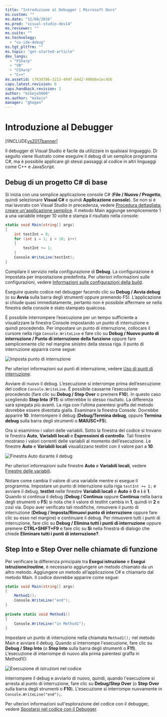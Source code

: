 ```yaml
---
title: "Introduzione al Debugger | Microsoft Docs"
ms.custom: ""
ms.date: "12/08/2016"
ms.prod: "visual-studio-dev14"
ms.reviewer: ""
ms.suite: ""
ms.technology: 
  - "vs-ide-debug"
ms.tgt_pltfrm: ""
ms.topic: "get-started-article"
dev_langs: 
  - "FSharp"
  - "VB"
  - "CSharp"
  - "C++"
ms.assetid: c763d706-3213-494f-b4d2-990b6e1ec456
caps.latest.revision: 6
caps.handback.revision: 2
author: "mikejo5000"
ms.author: "mikejo"
manager: "ghogen"
---
```

# Introduzione al Debugger
[!INCLUDE[vs2017banner](../code-quality/includes/vs2017banner.md)]

Il debugger di Visual Studio è facile da utilizzare in qualsiasi linguaggio.  Di seguito viene illustrato come eseguire il debug di un semplice programma C\#, ma è possibile applicare gli stessi passaggi al codice in altri linguaggi come C\+\+ e JavaScript.  
  
##  <a name="BKMK_Start_debugging_a_VS_project"></a> Debug di un progetto C\# di base  
 Si inizia con una semplice applicazione console C\# \(**File \/ Nuovo \/ Progetto**, quindi selezionare **Visual C\#** e quindi **Applicazione console**\).  Se non si è mai lavorato con Visual Studio in precedenza, vedere [Procedura dettagliata: creare un'applicazione semplice](../ide/walkthrough-create-a-simple-application-with-visual-csharp-or-visual-basic.md).  Il metodo Main aggiunge semplicemente 1 a una variabile integer 10 volte e stampa il risultato nella console:  
  
```c#  
static void Main(string[] args)  
{  
    int testInt = 0;  
    for (int i = 1; i < 10; i++)  
    {  
        testInt += 1;  
    }  
    Console.WriteLine(testInt);  
}  
```  
  
 Compilare il servizio nella configurazione di **Debug**.  La configurazione è impostata per impostazione predefinita.  Per ulteriori informazioni sulle configurazioni, vedere [Informazioni sulle configurazioni della build](../ide/understanding-build-configurations.md).  
  
 Eseguire questo codice nel debugger facendo clic su **Debug \/ Avvia debug** \(o su **Avvia** sulla barra degli strumenti oppure premendo F5\).  L’applicazione si chiude quasi immediatamente, pertanto non è possibile affermare se nella finestra della console è stato stampato qualcosa.  
  
 È possibile interrompere l’esecuzione per un tempo sufficiente a visualizzare la finestra Console impostando un punto di interruzione e quindi procedendo.  Per impostare un punto di interruzione, collocare il cursore nella riga `Console.WriteLine` e fare clic su **Debug \/ Nuovo punto di interruzione \/ Punto di interruzione della funzione** oppure fare semplicemente clic nel margine sinistro della stessa riga.  Il punto di interruzione apparirà come segue:  
  
 ![Imposta punto di interruzione](~/docs/debugger/media/getstartedbreakpoint.png "GetStartedBreakpoint")  
  
 Per ulteriori informazioni sui punti di interruzione, vedere [Uso di punti di interruzione](../debugger/using-breakpoints.md).  
  
 Avviare di nuovo il debug.  L’esecuzione si interrompe prima dell’esecuzione del codice `Console.WriteLine`.  È possibile causarne l’esecuzione procedendo \(fare clic su **Debug \/ Step Over** o premere **F10**\).  In questo caso scegliendo **Step Into** \(**F11**\) si otterrebbe lo stesso risultato. La differenza sarà spiegata più avanti.  La riga con l’ultima parentesi graffa del metodo dovrebbe essere diventata gialla.  Esaminare la finestra Console.  Dovrebbe apparire **10**.  Interrompere il debug \(**Debug\/Termina debug**,  oppure **Termina debug** sulla barra degli strumenti o **MAIUSC\+F5**\).  
  
 Ora si esaminino i valori delle variabili.  Sotto la finestra del codice si trovano le finestra **Auto**, **Variabili locali** e **Espressioni di controllo**.  Tali finestre mostrano i valori correnti delle variabili al momento dell’esecuzione.  Le finestre **Auto** e **Variabili locali** visualizzano testInt con il valore pari a **10**.  
  
 ![Finestra Auto durante il debug](~/docs/debugger/media/getstartedwindows.png "GetStartedWindows")  
  
 Per ulteriori informazioni sulle finestre **Auto** e **Variabili locali**, vedere [Finestre delle variabili](../Topic/Variable%20Windows.md).  
  
 Notare  come cambia il valore di una variabile mentre si esegue il programma.  Impostare un punto di interruzione sulla riga `testInt += 1;` e avviare il debug.  **testInt** nelle finestre **Variabili locali** e **Auto** è **0** e **i** è **1**.  Quando si continua il debug \(**Debug \/ Continua** oppure **Continua** nella barra degli strumenti o **F5**\) si nota che il valore di testInt cambia in **1**, quindi in **2** e così via.  Dopo aver verificato tali modifiche, rimuovere il punto di interruzione \(**Debug \/ Imposta\/Rimuovi punto di interruzione** oppure fare clic  su esso nel margine\) e continuare il debug.  Per rimuovere tutti i punti di interruzione, fare clic su **Debug \/ Elimina tutti i punti di interruzione** oppure premere **CTRL\+SHIFT\+F9** e fare clic su **Sì** nella finestra di dialogo che chiede **Eliminare tutti i punti di interruzione?**.  
  
## Step Into e Step Over nelle chiamate di funzione  
 Per verificare la differenza principale tra **Esegui istruzione** e **Esegui istruzione\/routine**, è necessario aggiungere un metodo chiamato da un altro metodo.  Aggiungere un metodo all’applicazione C\# e chiamarlo dal metodo Main.  Il codice dovrebbe apparire come segue:  
  
```c#  
static void Main(string[] args)  
{  
    Method1();  
    Console.WriteLine("end");  
}  
  
private static void Method1()  
{  
    Console.WriteLine("in Method1");  
}  
```  
  
 Impostare un punto di interruzione nella chiamata `Method1();` nel metodo Main e avviare il debug.  Quando si interrompe l'esecuzione, fare clic su **Debug \/ Step Into** \(o **Step Into** sulla barra degli strumenti o **F11**\).  L’esecuzione di interrompe di nuovo alla prima parentesi graffa in Method1\(\):  
  
 ![Esecuzione di istruzioni nel codice](~/docs/debugger/media/getstartedstepinto.png "GetStartedStepInto")  
  
 Interrompere il debug e avviarlo di nuovo, quindi, quando l'esecuzione si arresta al punto di interruzione, fare clic su **Debug\/Step Over**  \(o **Step Over** sulla barra degli strumenti o **F10**\).  L'esecuzione si interrompe nuovamente in `Console.WriteLine("end");`.  
  
 Per ulteriori informazioni sull'esplorazione del codice con il debugger, vedere [Spostarsi nel codice con il Debugger](../debugger/navigating-through-code-with-the-debugger.md).